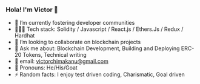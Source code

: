 ### Hola! I'm Victor 👋

- 🔭 I’m currently fostering developer communities
- 👨🏾‍💻 Tech stack: Solidity / Javascript / React.js / Ethers.Js / Redux / Hardhat
- 🤝 I’m looking to collaborate on blockchain projects
- 💬 Ask me about: Blockchain Development, Building and Deploying ERC-20 Tokens, Technical writing 
- 📩 email: victorchimakanu@gmail.com 
- 🐐 Pronouns: He/His/Goat 
- ⚡ Random facts: I enjoy test driven coding, Charismatic, Goal driven  

